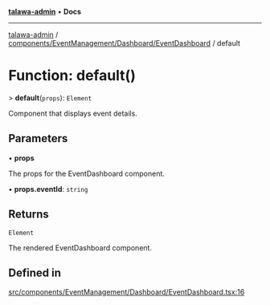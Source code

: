[**talawa-admin**](../../../../../README.md) • **Docs**

***

[talawa-admin](../../../../../modules.md) / [components/EventManagement/Dashboard/EventDashboard](../README.md) / default

# Function: default()

\> **default**(`props`): `Element`

Component that displays event details.

## Parameters

• **props**

The props for the EventDashboard component.

• **props.eventId**: `string`

## Returns

`Element`

The rendered EventDashboard component.

## Defined in

[src/components/EventManagement/Dashboard/EventDashboard.tsx:16](https://github.com/PalisadoesFoundation/talawa-admin/blob/3f6b41a67c6932f4c0bce6ffb822d4ef12ede8c8/src/components/EventManagement/Dashboard/EventDashboard.tsx#L16)
